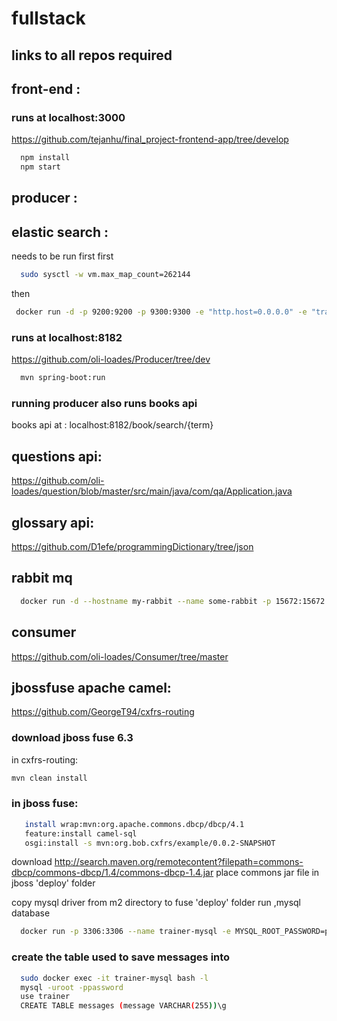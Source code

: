 # fullstack
## links to all repos required


## front-end : 
### runs at localhost:3000
https://github.com/tejanhu/final_project-frontend-app/tree/develop
```bash
  npm install
  npm start
```

## producer : 


## elastic search :  
needs to be run first
first
```bash
  sudo sysctl -w vm.max_map_count=262144
  ```
then
```bash
 docker run -d -p 9200:9200 -p 9300:9300 -e "http.host=0.0.0.0" -e "transport.host=0.0.0.0" docker.elastic.co/elasticsearch/elasticsearch:6.3.0
 ```
 
### runs at localhost:8182
https://github.com/oli-loades/Producer/tree/dev
```bash
  mvn spring-boot:run
```
### running producer also runs books api
books api at : localhost:8182/book/search/{term}

## questions api:
https://github.com/oli-loades/question/blob/master/src/main/java/com/qa/Application.java

## glossary api: 
https://github.com/D1efe/programmingDictionary/tree/json

## rabbit mq
```bash
  docker run -d --hostname my-rabbit --name some-rabbit -p 15672:15672 -p 5672:5672 rabbitmq:3-management
  ```
  
## consumer
https://github.com/oli-loades/Consumer/tree/master

## jbossfuse apache camel:
https://github.com/GeorgeT94/cxfrs-routing

### download jboss fuse 6.3
in cxfrs-routing:
```bash
mvn clean install 
  ```


### in jboss fuse:
```bash
   install wrap:mvn:org.apache.commons.dbcp/dbcp/4.1
   feature:install camel-sql
   osgi:install -s mvn:org.bob.cxfrs/example/0.0.2-SNAPSHOT
   ```
download http://search.maven.org/remotecontent?filepath=commons-dbcp/commons-dbcp/1.4/commons-dbcp-1.4.jar
place commons jar file in jboss 'deploy' folder

copy mysql driver from m2 directory to fuse 'deploy' folder
run ,mysql database
```bash
  docker run -p 3306:3306 --name trainer-mysql -e MYSQL_ROOT_PASSWORD=password -e MYSQL_DATABASE=trainer -e MYSQL_USER=trainer_user -e  MYSQL_PASSWORD=trainer_pass -d mysql:5.6
  ```
### create the table used to save messages into
```bash
  sudo docker exec -it trainer-mysql bash -l
  mysql -uroot -ppassword
  use trainer
  CREATE TABLE messages (message VARCHAR(255))\g
  ```
  





